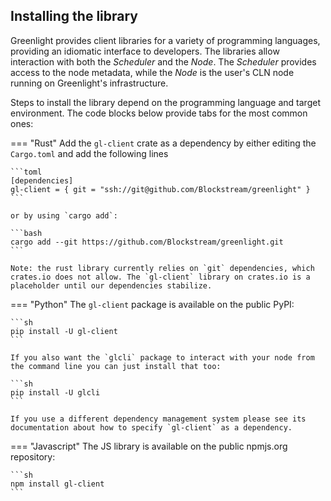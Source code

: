 ## Installing the library

Greenlight provides client libraries for a variety of programming
languages, providing an idiomatic interface to developers. The
libraries allow interaction with both the _Scheduler_ and the
_Node_. The _Scheduler_ provides access to the node metadata, while
the _Node_ is the user's CLN node running on Greenlight's
infrastructure.

Steps to install the library depend on the programming language and
target environment. The code blocks below provide tabs for the most
common ones:

=== "Rust"
	Add the `gl-client` crate as a dependency by either editing the
	`Cargo.toml` and add the following lines

	```toml
	[dependencies]
	gl-client = { git = "ssh://git@github.com/Blockstream/greenlight" }
	```
	
	or by using `cargo add`:
	
	```bash
	cargo add --git https://github.com/Blockstream/greenlight.git
	```
	
	Note: the rust library currently relies on `git` dependencies, which
	crates.io does not allow. The `gl-client` library on crates.io is a
	placeholder until our dependencies stabilize.
	
	
=== "Python"
	The `gl-client` package is available on the public PyPI:
	
    ```sh
	pip install -U gl-client
	```
	
	If you also want the `glcli` package to interact with your node from
	the command line you can just install that too:
	
	```sh
	pip install -U glcli
	```
	
	If you use a different dependency management system please see its 
	documentation about how to specify `gl-client` as a dependency.

=== "Javascript"
	The JS library is available on the public npmjs.org repository:
	
	```sh
	npm install gl-client
	```

